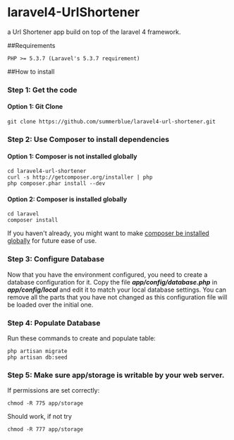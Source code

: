 laravel4-UrlShortener
=====================

a Url Shortener app build on top of the laravel 4 framework. 

##Requirements

    PHP >= 5.3.7 (Laravel's 5.3.7 requirement)

	
##How to install

### Step 1: Get the code

#### Option 1: Git Clone

    git clone https://github.com/summerblue/laravel4-url-shortener.git

### Step 2: Use Composer to install dependencies

#### Option 1: Composer is not installed globally

    cd laravel4-url-shortener
	curl -s http://getcomposer.org/installer | php
	php composer.phar install --dev

#### Option 2: Composer is installed globally

    cd laravel
	composer install

If you haven't already, you might want to make [composer be installed globally](http://andrewelkins.com/programming/php/setting-up-composer-globally-for-laravel-4/) for future ease of use.

### Step 3: Configure Database

Now that you have the environment configured, you need to create a database configuration for it. Copy the file ***app/config/database.php*** in ***app/config/local*** and edit it to match your local database settings. You can remove all the parts that you have not changed as this configuration file will be loaded over the initial one.

### Step 4: Populate Database
Run these commands to create and populate table:

	php artisan migrate
	php artisan db:seed

### Step 5: Make sure app/storage is writable by your web server.

If permissions are set correctly:

    chmod -R 775 app/storage

Should work, if not try

    chmod -R 777 app/storage
